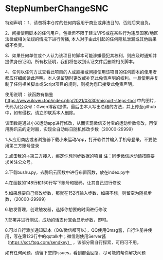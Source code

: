 # StepNumberChangeSNC
特别声明：
1、请勿将本仓库的任何内容用于商业或非法目的，否则后果自负。

2、间接使用脚本的任何用户，包括但不限于建立VPS或在某些行为违反国家/地区法律或相关法规的情况下进行传播, 本人对于由此引起的任何隐私泄漏或其他后果概不负责。

3、如果任何单位或个人认为该项目的脚本可能涉嫌侵犯其权利，则应及时通知并提供身份证明，所有权证明，我们将在收到认证文件后删除相关脚本。

4、任何以任何方式查看此项目的人或直接或间接使用该项目的任何脚本的使用者都应仔细阅读此声明。本人保留随时更改或补充此免责声明的权利。一旦使用并复制了任何相关脚本或Script项目的规则，则视为您已接受此免责声明。

使用说明：
该函数有借鉴 https://www.iloveu.top/index.php/2021/03/30/misport-steps-tool 中的图片，代码为(公众号：Gwen博客)提供，最后由本人写出总结的方法，并上传至github中，如有侵权，请立即联系本人删除。

该函数是通过小米运动app进行修改，从而实现微信支付宝的运动步数修改，再使用腾讯云的定时器，实现全自动每日随机修改步数（20000-29999）

1.从应用商店或者浏览器下载小米运动App，打开软件并输入手机号登录，不要使用第三方账号登录

2.点击我的->第三方接入，绑定你想同步数据的项目 注：同步微信运动请按照要求关注公众号。

3.下载bushu.py，去腾讯云函数中进行布置函数，放在index.py中

4.在函数的148行和150行写下账号和密码，让其自己进行修改

5.如果想要自己修改步数，那就在152行输入步数，如果不想，则留空为随机步数，（20000-29999）

6.触发管理，创建触发器，选择你想要的时间进行修改

7.部署并进行测试，成功的话支付宝会显示步数，即可。

8.可以自行添加通知脚本（QQ/微信都可以），QQ使用Qmsg酱，自行注册并使用，写在第123行中的qqtalk中；微信则使用Server酱（https://sct.ftqq.com/sendkey） ，该部分需自行探索，可用可不用。

如有任何问题，请留下您的Issues，看到都会回复，尽可能的帮你解决问题
